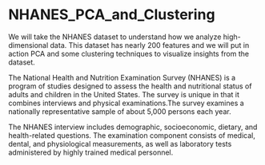 # NHANES_PCA_and_Clustering

We will take the NHANES dataset to understand how we analyze high-dimensional data. This dataset has nearly 200 features and we will put in action PCA and some clustering techniques to visualize insights from the dataset.

The National Health and Nutrition Examination Survey (NHANES) is a program of studies designed to assess the health and nutritional status of adults and children in the United States. The survey is unique in that it combines interviews and physical examinations.The survey examines a nationally representative sample of about 5,000 persons each year.

The NHANES interview includes demographic, socioeconomic, dietary, and health-related questions. The examination component consists of medical, dental, and physiological measurements, as well as laboratory tests administered by highly trained medical personnel.
